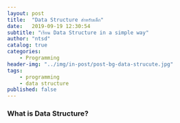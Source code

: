 ```yaml
---
layout: post
title:  "Data Structure สำหรับเด็ก"
date:   2019-09-19 12:30:54
subtitle: "เรียน Data Structure in a simple way"
author: "ntsd"
catalog: true
categories:
    - Programming
header-img: "../img/in-post/post-bg-data-strucute.jpg"
tags:
    - programming
    - data structure
published: false
---
```


### What is Data Structure?

